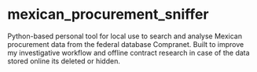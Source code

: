 # mexican_procurement_sniffer
Python-based personal tool for local use to search and analyse Mexican procurement data from the federal database Compranet. Built to improve my investigative workflow and offline contract research in case of the data stored online its deleted or hidden. 
